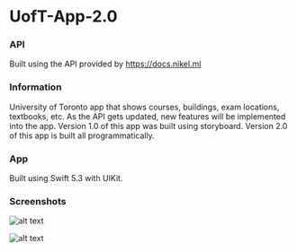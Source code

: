 # UofT-App-2.0

### API

Built using the API provided by https://docs.nikel.ml

### Information

University of Toronto app that shows courses, buildings, exam locations, textbooks, etc. As the API gets updated, new features will be implemented into the app. Version 1.0 of this app was built using storyboard. Version 2.0 of this app is built all programmatically. 

### App

Built using Swift 5.3 with UIKit.

### Screenshots

![alt text](https://user-images.githubusercontent.com/43733358/86413510-63447f00-bc8f-11ea-8224-8f7d82d302d1.png?raw=true)

![alt text](https://user-images.githubusercontent.com/43733358/86413507-63447f00-bc8f-11ea-8800-afff0d59d962.png?raw=true)

